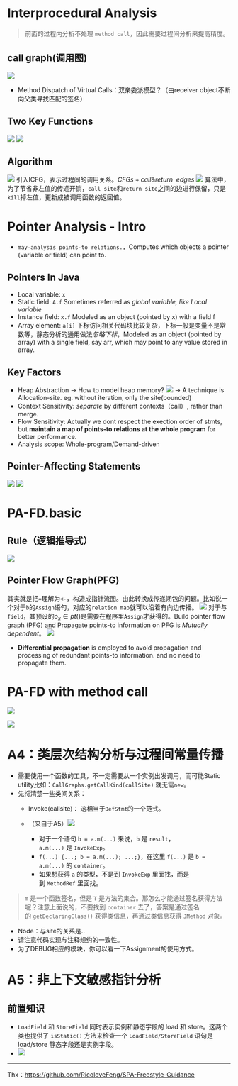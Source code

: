 # Interprocedural Analysis
> 前面的过程内分析不处理 `method call`，因此需要过程间分析来提高精度。

## call graph(调用图)
![](http://img.070077.xyz//20220927190057.png)
- Method Dispatch of Virtual Calls：双亲委派模型？（由receiver object不断向父类寻找匹配的签名）
## Two Key Functions
![](http://img.070077.xyz//20220927194126.png)
![](http://img.070077.xyz//20220927194102.png)
## Algorithm
![](http://img.070077.xyz//20220927200142.png)
引入ICFG，表示过程间的调用关系。$CFGs + call\& return \ \ edges$
![](http://img.070077.xyz//20220927202353.png)
算法中，为了节省非左值的传递开销，`call site`和`return site`之间的边进行保留，只是`kill`掉左值，更新成被调用函数的返回值。

# Pointer Analysis - Intro
- `may-analysis points-to relations.`，Computes which objects a pointer (variable or field) can point to. 
## Pointers In Java
- Local variable: `x`
- Static field: `A.f`  Sometimes referred as *global variable, like Local variable*
- Instance field: `x.f` Modeled as an object (pointed by x) with a field f
- Array element: `a[i]` 下标访问相关代码块比较复杂，下标一般是变量不是常数等，静态分析的通用做法*忽略下标*，Modeled as an object (pointed by array) with a single field, say arr, which may point to any value stored in array.
## Key Factors
-  Heap Abstraction
-> How to model heap memory?
![](http://img.070077.xyz//20221003213646.png)
-> A technique is Allocation-site. eg. without iteration, only the site(bounded)
- Context Sensitivity: *separate* by different contexts（call）, rather than merge.
- Flow Sensitivity: Actually we dont respect the exection order of stmts, but **maintain a map of points-to relations at the whole program**  for better performance.
- Analysis scope: Whole-program/Demand-driven
## Pointer-Affecting Statements
![](http://img.070077.xyz//20221003222204.png)
![](http://img.070077.xyz//20221003223021.png)

# PA-FD.basic
## Rule（逻辑推导式）
![](http://img.070077.xyz/20221003223855.png)

## Pointer Flow Graph(PFG)
其实就是把`=`理解为`<-`，构造成指针流图。由此转换成传递闭包的问题。比如说一个对于`b`的`Assign`语句，对应的`relation map`就可以沿着有向边传播。
![](http://img.070077.xyz/20221005213345.png)
对于与`field`，其预设的$o_{x} \in pt()$是需要在程序里`Assign`才获得的。Build pointer flow graph (PFG) and Propagate points-to information on PFG is *Mutually dependent*。
![](http://img.070077.xyz/20221005220550.png)
- **Differential propagation** is employed to avoid propagation and processing of redundant points-to information. and no need to propagate them.

# PA-FD with method call
![](http://img.070077.xyz/20221015095024.png)

![](http://img.070077.xyz/20221015110940.png)


# A4：类层次结构分析与过程间常量传播
- 需要使用一个函数的工具，不一定需要从一个实例出发调用，而可能Static utility比如：`CallGraphs.getCallKind(callSite)` 就无需`new`。
- 先捋清楚一些类间关系：
  - Invoke(callsite)： 这相当于`DefStmt`的一个范式。
  - （来自于A5）![](http://img.070077.xyz/20221015213241.png)

    - 对于一个语句 `b = a.m(...)` 来说，`b` 是 `result`，`a.m(...)` 是 `InvokeExp`。
    -   `f(...) {...; b = a.m(...); ...;}`，在这里 `f(...)` 是 `b = a.m(...)` 的 `container`。
    -   如果想获得 `a` 的类型，不是到 `InvokeExp` 里面找，而是到 `MethodRef` 里面找。
> `m` 是一个函数签名，但是 `T` 是方法的集合。那怎么才能通过签名获得方法呢？注意上面说的，不要找到 `container` 去了，答案是通过签名的 `getDeclaringClass()` 获得类信息，再通过类信息获得 `JMethod` 对象。

  - Node：与site的关系是..
- 请注意代码实现与注释规约的一致性。
- 为了DEBUG相应的模块，你可以看一下Assignment的使用方式。


# A5：非上下文敏感指针分析

## 前置知识
- `LoadField` 和 `StoreField` 同时表示实例和静态字段的 load 和 store。这两个类也提供了 `isStatic()` 方法来检查一个 `LoadField/StoreField` 语句是 load/store 静态字段还是实例字段。
- ![](http://img.070077.xyz/20221016095034.png)

 ---
 Thx：https://github.com/RicoloveFeng/SPA-Freestyle-Guidance